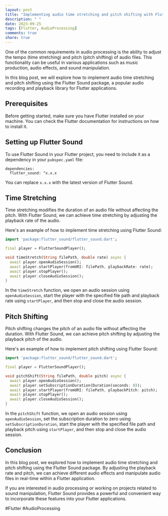 ```yaml
---
layout: post
title: "Implementing audio time stretching and pitch shifting with Flutter Sound"
description: " "
date: 2023-09-25
tags: [Flutter, AudioProcessing]
comments: true
share: true
---
```


One of the common requirements in audio processing is the ability to adjust the tempo (time stretching) and pitch (pitch shifting) of audio files. This functionality can be useful in various applications such as music production, audio effects, and sound manipulation.

In this blog post, we will explore how to implement audio time stretching and pitch shifting using the Flutter Sound package, a popular audio recording and playback library for Flutter applications.

## Prerequisites
Before getting started, make sure you have Flutter installed on your machine. You can check the Flutter documentation for instructions on how to install it.

## Setting up Flutter Sound
To use Flutter Sound in your Flutter project, you need to include it as a dependency in your `pubspec.yaml` file:

```
dependencies:
  flutter_sound: ^x.x.x
```

You can replace `x.x.x` with the latest version of Flutter Sound.

## Time Stretching
Time stretching modifies the duration of an audio file without affecting the pitch. With Flutter Sound, we can achieve time stretching by adjusting the playback rate of the audio.

Here's an example of how to implement time stretching using Flutter Sound:

```dart
import 'package:flutter_sound/flutter_sound.dart';

final player = FlutterSoundPlayer();

void timeStretch(String filePath, double rate) async {
  await player.openAudioSession();
  await player.startPlayer(fromURI: filePath, playbackRate: rate);
  await player.stopPlayer();
  await player.closeAudioSession();
}
```

In the `timeStretch` function, we open an audio session using `openAudioSession`, start the player with the specified file path and playback rate using `startPlayer`, and then stop and close the audio session.

## Pitch Shifting
Pitch shifting changes the pitch of an audio file without affecting the duration. With Flutter Sound, we can achieve pitch shifting by adjusting the playback pitch of the audio.

Here's an example of how to implement pitch shifting using Flutter Sound:

```dart
import 'package:flutter_sound/flutter_sound.dart';

final player = FlutterSoundPlayer();

void pitchShift(String filePath, double pitch) async {
  await player.openAudioSession();
  await player.setSubscriptionDuration(Duration(seconds: 0));
  await player.startPlayer(fromURI: filePath, playbackPitch: pitch);
  await player.stopPlayer();
  await player.closeAudioSession();
}
```

In the `pitchShift` function, we open an audio session using `openAudioSession`, set the subscription duration to zero using `setSubscriptionDuration`, start the player with the specified file path and playback pitch using `startPlayer`, and then stop and close the audio session.

## Conclusion
In this blog post, we explored how to implement audio time stretching and pitch shifting using the Flutter Sound package. By adjusting the playback rate and pitch, we can achieve different audio effects and manipulate audio files in real-time within a Flutter application.

If you are interested in audio processing or working on projects related to sound manipulation, Flutter Sound provides a powerful and convenient way to incorporate these features into your Flutter applications.

#Flutter #AudioProcessing